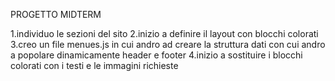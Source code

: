 PROGETTO MIDTERM

1.individuo le sezioni del sito
2.inizio a definire il layout con blocchi colorati
3.creo un file menues.js in cui andro ad creare la struttura dati con cui andro a popolare dinamicamente header e footer
4.inizio a sostituire i blocchi colorati con i testi e le immagini richieste
